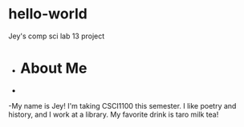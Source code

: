# hello-world
Jey's comp sci lab 13 project
- # About Me
-
-My name is Jey! I'm taking CSCI1100 this semester. I like poetry and history, and I work at a library. My favorite drink is taro milk tea!
